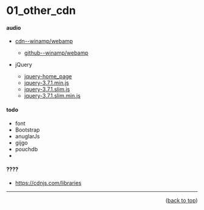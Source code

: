 <a name="topage"></a>

# 01_other_cdn

#### audio
* [cdn--winamp/webamp](https://unpkg.com/webamp@1.4.2/built/webamp.bundle.min.js)
    * [github--winamp/webamp](https://github.com/captbaritone/webamp)

* jQuery
    * [jquery-home_page](https://jquery.com/)
    * [jquery-3.7.1.min.js](https://code.jquery.com/jquery-3.7.1.min.js)
    * [jquery-3.7.1.slim.js](https://code.jquery.com/jquery-3.7.1.slim.js)
    * [jquery-3.7.1.slim.min.js](https://code.jquery.com/jquery-3.7.1.slim.min.js)

#### todo 
* font
* Bootstrap
* anuglarJs
* gijgo
* pouchdb
* 


#### ????
* https://cdnjs.com/libraries


-----

<p align="right">(<a href="#topage">back to top</a>)</p>
<br/>
<br/>
